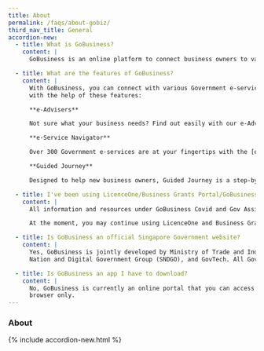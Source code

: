 ```yaml
---
title: About
permalink: /faqs/about-gobiz/
third_nav_title: General
accordion-new:
  - title: What is GoBusiness?
    content: |
      GoBusiness is an online platform to connect business owners to various Government e-services and resources. This includes applying for registering a business, applying for licences and grants, and more. Jointly developed by Ministry of Trade and Industry, Smart Nation and Digital Government Group, and GovTech, it also offers personalised help and recommendations for your business with our e-Advisers.

  - title: What are the features of GoBusiness?
    content: |
      With GoBusiness, you can connect with various Government e-services and resources
      with the help of these features:

      **e-Advisers**

      Not sure what your business needs? Find out easily with our e-Advisers. Simply answer a few questions about your business and get helpful recommendations on grants you can apply for, next steps to start a business, and more. We have over [4 e-Advisers here](/e-services/guides-for-biz/) to help you use GoBusiness effectively.

      **e-Service Navigator**

      Over 300 Government e-services are at your fingertips with the [e-Service Navigator](/e-services/). An online directory of e-services and resources, it's a fast and easy way to locate what your business needs at a glance.

      **Guided Journey**

      Designed to help new business owners, Guided Journey is a step-by-step walkthrough to apply for the licences you need. This feature is currently only available for businesses in the [food services industry](https://foodservices.gobusiness.gov.sg/licences/foodservices?src=faq_about){:target="_blank"}. We are also working on expanding the Guided Journey feature to help with other tasks such as applying for grants.

  - title: I've been using LicenceOne/Business Grants Portal/GoBusiness Covid/Gov Assist. Can I continue using them?
    content: |
      All information and resources under GoBusiness Covid and Gov Assist are now available on GoBusiness, under [Covid-19](/covid/) and [Government Assistance](/gov-assist/).

      At the moment, you may continue using LicenceOne and Business Grants Portal. Simply [log in to them via GoBusiness](/login/), with your SingPass.

  - title: Is GoBusiness an official Singapore Government website?
    content: |
      Yes, GoBusiness is jointly developed by Ministry of Trade and Industry (MTI), Smart
      Nation and Digital Government Group (SNDGO), and GovTech. All Government agencies managing the e-services offered on GoBusiness were also involved in its development.

  - title: Is GoBusiness an app I have to download?
    content: |
      No, GoBusiness is currently an online portal that you can access with your web   
      browser only.
---
```


### About

{% include accordion-new.html %}

<script src="/jquery/bp-menu-new-tab.js"></script>
